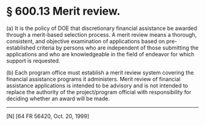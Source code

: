 # § 600.13   Merit review.

(a) It is the policy of DOE that discretionary financial assistance be awarded through a merit-based selection process. A merit review means a thorough, consistent, and objective examination of applications based on pre-established criteria by persons who are independent of those submitting the applications and who are knowledgeable in the field of endeavor for which support is requested.


(b) Each program office must establish a merit review system covering the financial assistance programs it administers. Merit review of financial assistance applications is intended to be advisory and is not intended to replace the authority of the project/program official with responsibility for deciding whether an award will be made.



---

[N] [64 FR 56420, Oct. 20, 1999]




